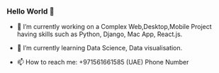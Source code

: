 ### Hello World 👋


- 🔭 I’m currently working on a Complex Web,Desktop,Mobile Project having skills such as Python, Django, Mac App, React.js. 

- 🌱 I’m currently learning Data Science, Data visualisation.

- 📫 How to reach me: +971561661585 (UAE) Phone Number



